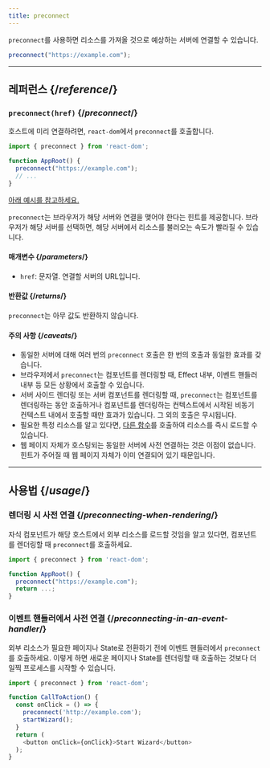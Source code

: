 ```yaml
---
title: preconnect
---
```


<Intro>

`preconnect`를 사용하면 리소스를 가져올 것으로 예상하는 서버에 연결할 수 있습니다.

```js
preconnect("https://example.com");
```

</Intro>

<InlineToc />

---

## 레퍼런스 {/*reference*/}

### `preconnect(href)` {/*preconnect*/}

호스트에 미리 연결하려면, `react-dom`에서 `preconnect`를 호출합니다.

```js
import { preconnect } from 'react-dom';

function AppRoot() {
  preconnect("https://example.com");
  // ...
}

```

[아래 예시를 참고하세요.](#usage)

`preconnect`는 브라우저가 해당 서버와 연결을 맺어야 한다는 힌트를 제공합니다. 브라우저가 해당 서버를 선택하면, 해당 서버에서 리소스를 불러오는 속도가 빨라질 수 있습니다.

#### 매개변수 {/*parameters*/}

* `href`: 문자열. 연결할 서버의 URL입니다.


#### 반환값 {/*returns*/}

`preconnect`는 아무 값도 반환하지 않습니다.

#### 주의 사항 {/*caveats*/}

* 동일한 서버에 대해 여러 번의 `preconnect` 호출은 한 번의 호출과 동일한 효과를 갖습니다.
* 브라우저에서 `preconnect`는 컴포넌트를 렌더링할 때, Effect 내부, 이벤트 핸들러 내부 등 모든 상황에서 호출할 수 있습니다.
* 서버 사이드 렌더링 또는 서버 컴포넌트를 렌더링할 때, `preconnect`는 컴포넌트를 렌더링하는 동안 호출하거나 컴포넌트를 렌더링하는 컨텍스트에서 시작된 비동기 컨텍스트 내에서 호출할 때만 효과가 있습니다. 그 외의 호출은 무시됩니다.
* 필요한 특정 리소스를 알고 있다면, [다른 함수](/reference/react-dom/#resource-preloading-apis)를 호출하여 리소스를 즉시 로드할 수 있습니다.
* 웹 페이지 자체가 호스팅되는 동일한 서버에 사전 연결하는 것은 이점이 없습니다. 힌트가 주어질 때 웹 페이지 자체가 이미 연결되어 있기 때문입니다.

---

## 사용법 {/*usage*/}

### 렌더링 시 사전 연결 {/*preconnecting-when-rendering*/}

자식 컴포넌트가 해당 호스트에서 외부 리소스를 로드할 것임을 알고 있다면, 컴포넌트를 렌더링할 때 `preconnect`를 호출하세요.

```js
import { preconnect } from 'react-dom';

function AppRoot() {
  preconnect("https://example.com");
  return ...;
}
```

### 이벤트 핸들러에서 사전 연결 {/*preconnecting-in-an-event-handler*/}

외부 리소스가 필요한 페이지나 State로 전환하기 전에 이벤트 핸들러에서 `preconnect`를 호출하세요. 이렇게 하면 새로운 페이지나 State를 렌더링할 때 호출하는 것보다 더 일찍 프로세스를 시작할 수 있습니다.

```js
import { preconnect } from 'react-dom';

function CallToAction() {
  const onClick = () => {
    preconnect('http://example.com');
    startWizard();
  }
  return (
    <button onClick={onClick}>Start Wizard</button>
  );
}
```
